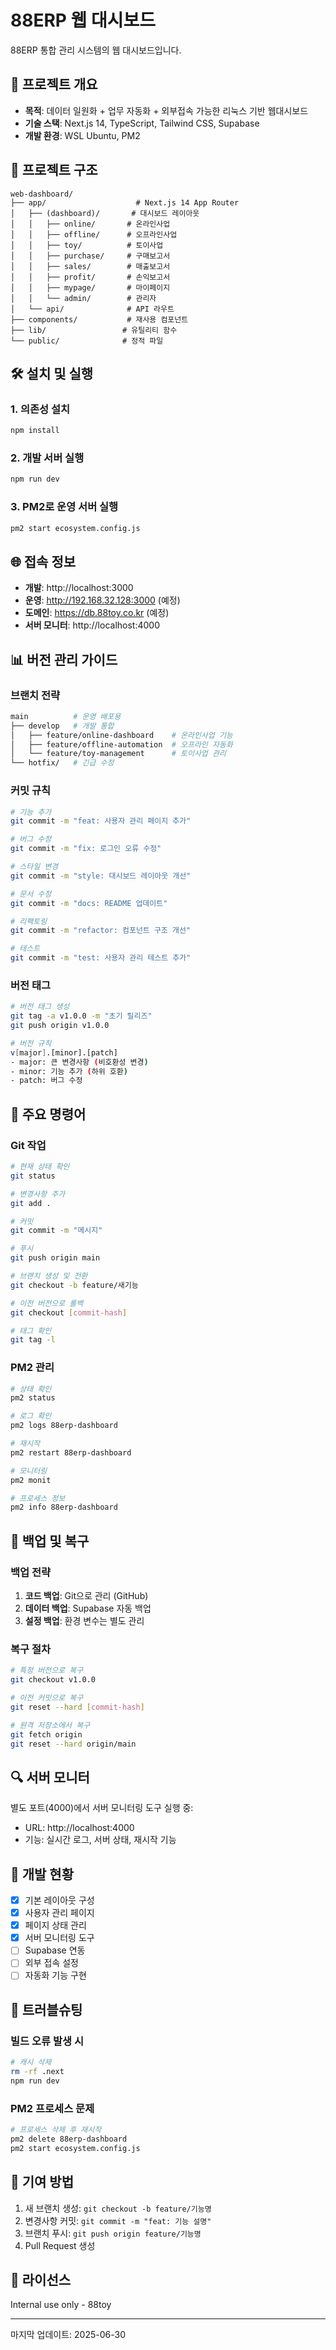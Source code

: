# 88ERP 웹 대시보드

88ERP 통합 관리 시스템의 웹 대시보드입니다.

## 🚀 프로젝트 개요
- **목적**: 데이터 일원화 + 업무 자동화 + 외부접속 가능한 리눅스 기반 웹대시보드
- **기술 스택**: Next.js 14, TypeScript, Tailwind CSS, Supabase
- **개발 환경**: WSL Ubuntu, PM2

## 📁 프로젝트 구조
```
web-dashboard/
├── app/                    # Next.js 14 App Router
│   ├── (dashboard)/       # 대시보드 레이아웃
│   │   ├── online/       # 온라인사업
│   │   ├── offline/      # 오프라인사업
│   │   ├── toy/          # 토이사업
│   │   ├── purchase/     # 구매보고서
│   │   ├── sales/        # 매출보고서
│   │   ├── profit/       # 손익보고서
│   │   ├── mypage/       # 마이페이지
│   │   └── admin/        # 관리자
│   └── api/              # API 라우트
├── components/           # 재사용 컴포넌트
├── lib/                 # 유틸리티 함수
└── public/              # 정적 파일
```

## 🛠️ 설치 및 실행

### 1. 의존성 설치
```bash
npm install
```

### 2. 개발 서버 실행
```bash
npm run dev
```

### 3. PM2로 운영 서버 실행
```bash
pm2 start ecosystem.config.js
```

## 🌐 접속 정보
- **개발**: http://localhost:3000
- **운영**: http://192.168.32.128:3000 (예정)
- **도메인**: https://db.88toy.co.kr (예정)
- **서버 모니터**: http://localhost:4000

## 📊 버전 관리 가이드

### 브랜치 전략
```bash
main          # 운영 배포용
├── develop   # 개발 통합
│   ├── feature/online-dashboard    # 온라인사업 기능
│   ├── feature/offline-automation  # 오프라인 자동화
│   └── feature/toy-management      # 토이사업 관리
└── hotfix/   # 긴급 수정
```

### 커밋 규칙
```bash
# 기능 추가
git commit -m "feat: 사용자 관리 페이지 추가"

# 버그 수정
git commit -m "fix: 로그인 오류 수정"

# 스타일 변경
git commit -m "style: 대시보드 레이아웃 개선"

# 문서 수정
git commit -m "docs: README 업데이트"

# 리팩토링
git commit -m "refactor: 컴포넌트 구조 개선"

# 테스트
git commit -m "test: 사용자 관리 테스트 추가"
```

### 버전 태그
```bash
# 버전 태그 생성
git tag -a v1.0.0 -m "초기 릴리즈"
git push origin v1.0.0

# 버전 규칙
v[major].[minor].[patch]
- major: 큰 변경사항 (비호환성 변경)
- minor: 기능 추가 (하위 호환)
- patch: 버그 수정
```

## 🔧 주요 명령어

### Git 작업
```bash
# 현재 상태 확인
git status

# 변경사항 추가
git add .

# 커밋
git commit -m "메시지"

# 푸시
git push origin main

# 브랜치 생성 및 전환
git checkout -b feature/새기능

# 이전 버전으로 롤백
git checkout [commit-hash]

# 태그 확인
git tag -l
```

### PM2 관리
```bash
# 상태 확인
pm2 status

# 로그 확인
pm2 logs 88erp-dashboard

# 재시작
pm2 restart 88erp-dashboard

# 모니터링
pm2 monit

# 프로세스 정보
pm2 info 88erp-dashboard
```

## 🔄 백업 및 복구

### 백업 전략
1. **코드 백업**: Git으로 관리 (GitHub)
2. **데이터 백업**: Supabase 자동 백업
3. **설정 백업**: 환경 변수는 별도 관리

### 복구 절차
```bash
# 특정 버전으로 복구
git checkout v1.0.0

# 이전 커밋으로 복구
git reset --hard [commit-hash]

# 원격 저장소에서 복구
git fetch origin
git reset --hard origin/main
```

## 🔍 서버 모니터
별도 포트(4000)에서 서버 모니터링 도구 실행 중:
- URL: http://localhost:4000
- 기능: 실시간 로그, 서버 상태, 재시작 기능

## 📝 개발 현황
- [x] 기본 레이아웃 구성
- [x] 사용자 관리 페이지
- [x] 페이지 상태 관리
- [x] 서버 모니터링 도구
- [ ] Supabase 연동
- [ ] 외부 접속 설정
- [ ] 자동화 기능 구현

## 🚨 트러블슈팅

### 빌드 오류 발생 시
```bash
# 캐시 삭제
rm -rf .next
npm run dev
```

### PM2 프로세스 문제
```bash
# 프로세스 삭제 후 재시작
pm2 delete 88erp-dashboard
pm2 start ecosystem.config.js
```

## 🤝 기여 방법
1. 새 브랜치 생성: `git checkout -b feature/기능명`
2. 변경사항 커밋: `git commit -m "feat: 기능 설명"`
3. 브랜치 푸시: `git push origin feature/기능명`
4. Pull Request 생성

## 📜 라이선스
Internal use only - 88toy

---
마지막 업데이트: 2025-06-30